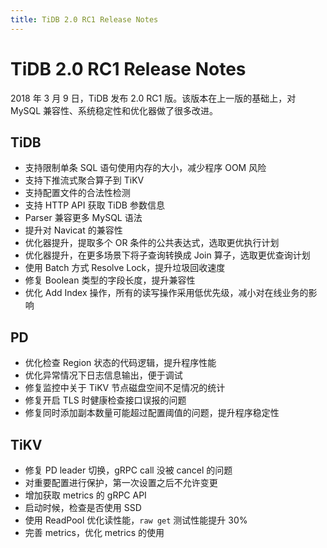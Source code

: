 ```yaml
---
title: TiDB 2.0 RC1 Release Notes
---
```


# TiDB 2.0 RC1 Release Notes

2018 年 3 月 9 日，TiDB 发布 2.0 RC1 版。该版本在上一版的基础上，对 MySQL 兼容性、系统稳定性和优化器做了很多改进。

## TiDB

+ 支持限制单条 SQL 语句使用内存的大小，减少程序 OOM 风险
+ 支持下推流式聚合算子到 TiKV
+ 支持配置文件的合法性检测
+ 支持 HTTP API 获取 TiDB 参数信息
+ Parser 兼容更多 MySQL 语法
+ 提升对 Navicat 的兼容性
+ 优化器提升，提取多个 OR 条件的公共表达式，选取更优执行计划
+ 优化器提升，在更多场景下将子查询转换成 Join 算子，选取更优查询计划
+ 使用 Batch 方式 Resolve Lock，提升垃圾回收速度
+ 修复 Boolean 类型的字段长度，提升兼容性
+ 优化 Add Index 操作，所有的读写操作采用低优先级，减小对在线业务的影响

## PD

+ 优化检查 Region 状态的代码逻辑，提升程序性能
+ 优化异常情况下日志信息输出，便于调试
+ 修复监控中关于 TiKV 节点磁盘空间不足情况的统计
+ 修复开启 TLS 时健康检查接口误报的问题
+ 修复同时添加副本数量可能超过配置阈值的问题，提升程序稳定性

## TiKV

+ 修复 PD leader 切换，gRPC call 没被 cancel 的问题
+ 对重要配置进行保护，第一次设置之后不允许变更
+ 增加获取 metrics 的 gRPC API
+ 启动时候，检查是否使用 SSD
+ 使用 ReadPool 优化读性能，`raw get` 测试性能提升 30%
+ 完善 metrics，优化 metrics 的使用
